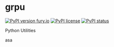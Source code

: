 # grpu

[![PyPI version fury.io](https://badge.fury.io/py/grpu.svg)](https://pypi.python.org/pypi/grpu)
[![PyPI license](https://img.shields.io/pypi/l/grpu.svg)](https://pypi.python.org/pypi/grpu/)
[![PyPI status](https://img.shields.io/pypi/status/grpu.svg)](https://pypi.python.org/pypi/grpu/)


Python Utilities

asa